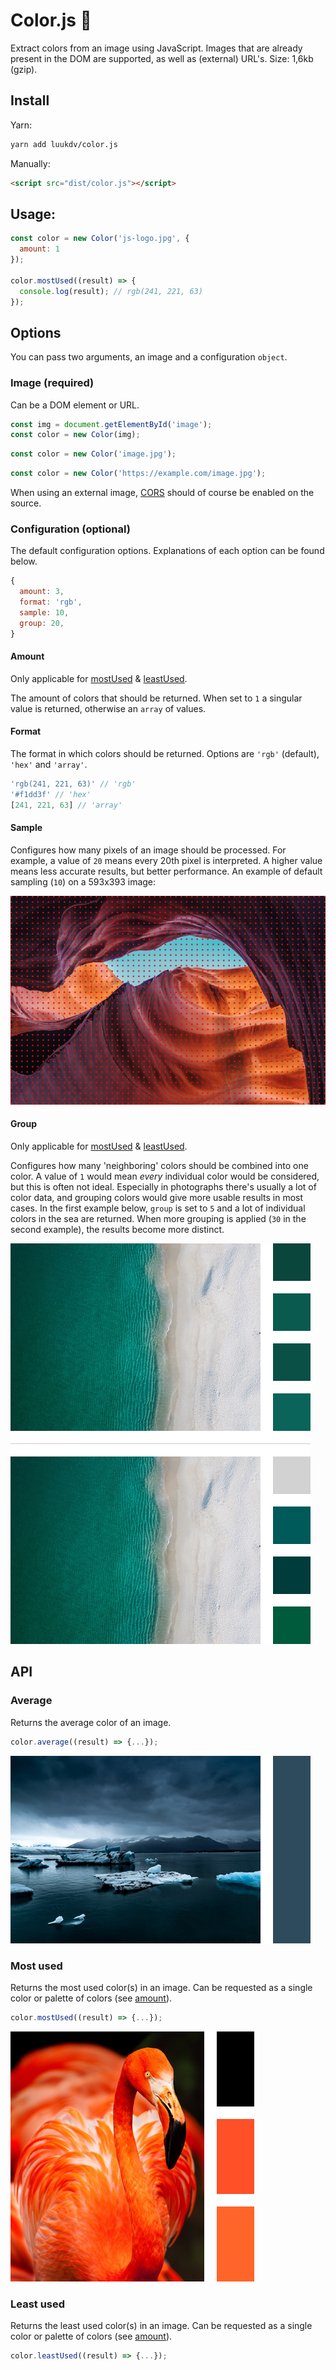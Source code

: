 # Color.js 🎨

Extract colors from an image using JavaScript. Images that are already present in the DOM are supported, as well as (external) URL's. Size: 1,6kb (gzip).

## Install

Yarn:

```sh
yarn add luukdv/color.js
```

Manually:

```html
<script src="dist/color.js"></script>
```

## Usage:

```js
const color = new Color('js-logo.jpg', {
  amount: 1
});

color.mostUsed((result) => {
  console.log(result); // rgb(241, 221, 63)
});
```

## Options

You can pass two arguments, an image and a configuration `object`.

### Image (required)

Can be a DOM element or URL.

```js
const img = document.getElementById('image');
const color = new Color(img);
```

```js
const color = new Color('image.jpg');
```

```js
const color = new Color('https://example.com/image.jpg');
```

When using an external image, [CORS](http://enable-cors.org/) should of course be enabled on the source.

### Configuration (optional)

The default configuration options. Explanations of each option can be found below.

```js
{
  amount: 3,
  format: 'rgb',
  sample: 10,
  group: 20,
}
```

#### Amount

Only applicable for [mostUsed](#most-used) & [leastUsed](#least-used).

The amount of colors that should be returned. When set to `1` a singular value is returned, otherwise an `array` of values.

#### Format

The format in which colors should be returned. Options are `'rgb'` (default), `'hex'` and `'array'`.

```js
'rgb(241, 221, 63)' // 'rgb'
'#f1dd3f' // 'hex'
[241, 221, 63] // 'array'
```

#### Sample

Configures how many pixels of an image should be processed. For example, a value of `20` means every 20th pixel is interpreted. A higher value means less accurate results, but better performance. An example of default sampling (`10`) on a 593x393 image:

![Sample](img/sample.jpg)

#### Group

Only applicable for [mostUsed](#most-used) & [leastUsed](#least-used).

Configures how many 'neighboring' colors should be combined into one color. A value of `1` would mean _every_ individual color would be considered, but this is often not ideal. Especially in photographs there's usually a lot of color data, and grouping colors would give more usable results in most cases. In the first example below, `group` is set to `5` and a lot of individual colors in the sea are returned. When more grouping is applied (`30` in the second example), the results become more distinct.

![Group](img/group.jpg)

## API

### Average

Returns the average color of an image.

```js
color.average((result) => {...});
```

![Average](img/average.jpg)

### Most used

Returns the most used color(s) in an image. Can be requested as a single color or palette of colors (see [amount](#amount)).

```js
color.mostUsed((result) => {...});
```

![Most used](img/most-used.jpg)

### Least used

Returns the least used color(s) in an image. Can be requested as a single color or palette of colors (see [amount](#amount)).

```js
color.leastUsed((result) => {...});
```
